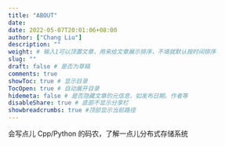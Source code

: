 ```yaml
---
title: "ABOUT"
date: 
date: 2022-05-07T20:01:06+08:00
author: ["Chang Liu"]
description: ""
weight: # 输入1可以顶置文章，用来给文章展示排序，不填就默认按时间排序
slug: ""
draft: false # 是否为草稿
comments: true
showToc: true # 显示目录
TocOpen: true # 自动展开目录
hidemeta: false # 是否隐藏文章的元信息，如发布日期、作者等
disableShare: true # 底部不显示分享栏
showbreadcrumbs: true #顶部显示当前路径
---
```



会写点儿 Cpp/Python 的码农，了解一点儿分布式存储系统
